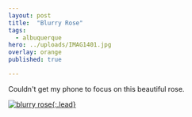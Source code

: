 ```yaml
---
layout: post
title:  "Blurry Rose"
tags:
  - albuquerque
hero: ../uploads/IMAG1401.jpg
overlay: orange
published: true

---
```


Couldn't get my phone to focus on this beautiful rose.

[![blurry rose](../uploads/IMAG1401.jpg){:.lead}](../uploads/IMAG1401.jpg)